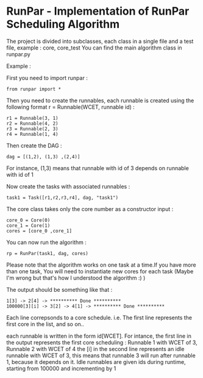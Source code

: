 # RunPar - Implementation of RunPar Scheduling Algorithm
The project is divided into subclasses, each class in a single file and a test file, example : core, core_test
You can find the main algorithm class in runpar.py

Example :

First you need to import runpar :
```
from runpar import *
```

Then you need to create the runnables, each runnable is created using the following format
r = Runnable(WCET, runnable id) :
```
r1 = Runnable(3, 1)
r2 = Runnable(4, 2)
r3 = Runnable(2, 3)
r4 = Runnable(1, 4)
```

Then create the DAG :
```
dag = [(1,2), (1,3) ,(2,4)]
```

For instance,  (1,3) means that runnable with id of 3 depends on runnable with id of 1

Now create the tasks with associated runnables :

```
task1 = Task([r1,r2,r3,r4], dag, "task1")
```

The core class takes only the core number as a constructor input :

```
core_0 = Core(0)
core_1 = Core(1)
cores = [core_0 ,core_1]
```


You can now run the algorithm :

```
rp = RunPar(task1, dag, cores)
```

Please note that the algorithm works on one task at a time.If you have more than one task,
You will need to instantiate new cores for each task (Maybe I'm wrong but that's how I understood the algorithm :) )

The output should be something like that : 

```
1[3] -> 2[4] -> ********** Done **********
100000[3][i] -> 3[2] -> 4[1] -> ********** Done **********
```

Each line correpsonds to a core schedule. i.e. The first line represents the first core in the list, and so on..

each runnable is written in the form id[WCET]. 
For intance, the first line in the output represents the first core scheduling :
Runnable 1 with WCET of 3, Runnable 2 with WCET of 4
the [i] in the second line represents an idle runnable with WCET of 3, this means
that runnable 3 will run after runnable 1, because it depends on it.
Idle runnables are given ids during runtime, starting from 100000 and incrementing by 1

